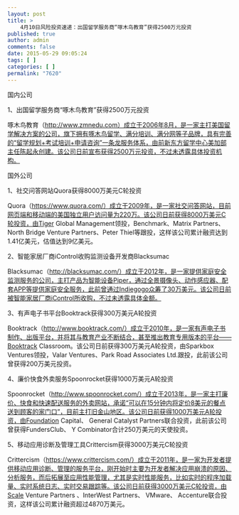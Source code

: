 ```yaml
---
layout: post
title: >
    4月10日风险投资速递：出国留学服务商“啄木鸟教育”获得2500万元投资
published: true
author: admin
comments: false
date: 2015-05-29 09:05:24
tags: [ ]
categories: [ ]
permalink: "7620"
---
```



国内公司

1、出国留学服务商“啄木鸟教育”获得2500万元投资

啄木鸟教育（http://www.zmnedu.com）成立于2006年8月，是一家主打美国留学解决方案的公司，旗下拥有啄木鸟留学、满分培训、满分网等子品牌，具有完善的“留学规划+考试培训+申请咨询”一条龙服务体系，由前新东方留学中心美加部主任陈起永创建。该公司日前宣布获得2500万元投资，不过未透露具体投资机构。

国外公司

1、社交问答网站Quora获得8000万美元C轮投资

Quora（https://www.quora.com/）成立于2009年，是一家社交问答网站，目前网页端和移动端的美国独立用户访问量为220万。该公司日前获得8000万美元C轮投资，由Tiger Global Management领投，Benchmark、Matrix Partners、North Bridge Venture Partners、Peter Thiel等跟投，这样该公司累计融资达到1.41亿美元，估值达到9亿美元。

2、智能家居厂商iControl收购监测设备开发商Blacksumac

Blacksumac（http://blacksumac.com/）成立于2012年，是一家提供家庭安全监测服务的公司，主打产品为智能设备Piper，通过全景摄像头、动作感应器、配套APP等提供家庭安全服务，此前曾通过Indiegogo众筹了30万美元。该公司日前被智能家居厂商iControl所收购，不过未透露具体金额。

3、有声电子书平台Booktrack获得300万美元A轮投资

Booktrack（http://www.booktrack.com/）成立于2010年，是一家有声电子书制作、出版平台，并将其与教育产业不断结合，甚至推出教育专用版本的平台——Booktrack Classroom。该公司日前获得300万美元A轮投资，由Sparkbox Ventures领投，Valar Ventures、Park Road Associates Ltd.跟投，此前该公司曾获得200万美元投资。

4、廉价快食外卖服务Spoonrocket获得1000万美元A轮投资

Spoonrocket（http://www.spoonrocket.com/）成立于2013年，是一家主打廉价、快食和快速配送服务的外卖网站，承诺“可以在15分钟内将定价8美元的餐点送到顾客的家门口”，目前主打旧金山地区。该公司日前获得1000万美元A轮投资，由Foundation Capital、 General Catalyst Partners联合投资，此前该公司曾获得FundersClub、 Y Combinator合计250万美元的天使投资。

5、移动应用诊断及管理工具Crittercism获得3000万美元C轮投资

Crittercism（https://www.crittercism.com/）成立于2011年，是一家为开发者提供移动应用诊断、管理的服务平台，刚开始时主要为开发者解决应用崩溃的原因、分析服务，而后拓展至应用性能管理，尤其是实时性能服务，比如实时的程序加载量、实时系统日志、实时交易跟踪等。该公司日前获得3000万美元C轮投资，由Scale Venture Partners 、InterWest Partners、 VMware、 Accenture联合投资，这样该公司累计融资超过4870万美元。